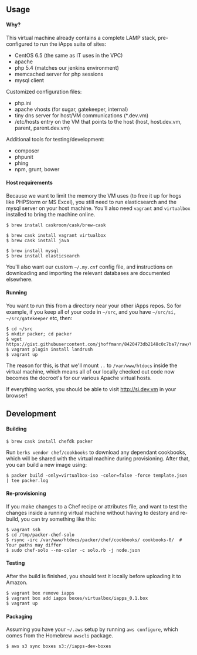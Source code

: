 ## Usage

#### Why?

This virtual machine already contains a complete LAMP stack, pre-configured to run the iApps suite of sites:
- CentOS 6.5 (the same as IT uses in the VPC)
- apache
- php 5.4 (matches our jenkins environment)
- memcached server for php sessions
- mysql client

Customized configuration files:
- php.ini
- apache vhosts (for sugar, gatekeeper, internal)
- tiny dns server for host/VM communications (*.dev.vm)
- /etc/hosts entry on the VM that points to the host (host, host.dev.vm, parent, parent.dev.vm)

Additional tools for testing/development:
- composer
- phpunit
- phing
- npm, grunt, bower

#### Host requirements

Because we want to limit the memory the VM uses (to free it up for hogs like PHPStorm or MS Excel), you still need to run elasticsearch and the mysql server on your host machine.  You'll also need `vagrant` and `virtualbox` installed to bring the machine online.
```
$ brew install caskroom/cask/brew-cask

$ brew cask install vagrant virtualbox
$ brew cask install java

$ brew install mysql
$ brew install elasticsearch
```

You'll also want our custom `~/.my.cnf` config file, and instructions on downloading and importing the relevant databases are documented elsewhere.

#### Running

You want to run this from a directory near your other iApps repos.  So for example, if you keep all of your code in `~/src`, and you have `~/src/si, ~/src/gatekeeper` etc, then:
```
$ cd ~/src
$ mkdir packer; cd packer
$ wget https://gist.githubusercontent.com/jhoffmann/8420473db2148c0c7ba7/raw/Vagrantfile
$ vagrant plugin install landrush
$ vagrant up
```

The reason for this, is that we'll mount `..` to `/var/www/htdocs` inside the virtual machine, which means all of our locally checked out code now becomes the docroot's for our various Apache virtual hosts.

If everything works, you should be able to visit http://si.dev.vm in your browser!

## Development

#### Building

```
$ brew cask install chefdk packer
```

Run `berks vendor chef/cookbooks` to download any dependant cookbooks, which will be shared with the virtual machine
during provisioning.  After that, you can build a new image using:
```
$ packer build -only=virtualbox-iso -color=false -force template.json | tee packer.log
```

#### Re-provisioning

If you make changes to a Chef recipe or attributes file, and want to test the changes inside a running virtual machine without
having to destory and re-build, you can try something like this:
```
$ vagrant ssh
$ cd /tmp/packer-chef-solo
$ rsync -irc /var/www/htdocs/packer/chef/cookbooks/ cookbooks-0/  # Your paths may differ
$ sudo chef-solo --no-color -c solo.rb -j node.json
```

#### Testing
After the build is finished, you should test it locally before uploading it to Amazon.
```
$ vagrant box remove iapps
$ vagrant box add iapps boxes/virtualbox/iapps_0.1.box
$ vagrant up
```

#### Packaging
Assuming you have your `~/.aws` setup by running `aws configure`, which comes from the Homebrew `awscli` package.
```
$ aws s3 sync boxes s3://iapps-dev-boxes
```
